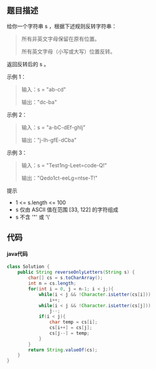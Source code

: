 ## 题目描述

给你一个字符串 s ，根据下述规则反转字符串：

>    所有非英文字母保留在原有位置。
>    
>    所有英文字母（小写或大写）位置反转。

返回反转后的 s 。

 

示例 1：

> 输入：s = "ab-cd"
> 
> 输出："dc-ba"

示例 2：

> 输入：s = "a-bC-dEf-ghIj"
> 
> 输出："j-Ih-gfE-dCba"

示例 3：

> 输入：s = "Test1ng-Leet=code-Q!"
> 
> 输出："Qedo1ct-eeLg=ntse-T!"

 

提示

-    1 <= s.length <= 100
-    s 仅由 ASCII 值在范围 [33, 122] 的字符组成
-    s 不含 '\"' 或 '\\'

## 代码

#### java代码

```` java
class Solution {
    public String reverseOnlyLetters(String s) {
        char[] cs = s.toCharArray();
        int n = cs.length;
        for(int i = 0, j = n-1; i < j;){
            while(i < j && !Character.isLetter(cs[i]))
                i++;
            while(i < j && !Character.isLetter(cs[j]))
                j--;
            if(i < j){
                char temp = cs[i];
                cs[i++] = cs[j];
                cs[j--] = temp;
            }
        }
        return String.valueOf(cs);
    }
}
````
